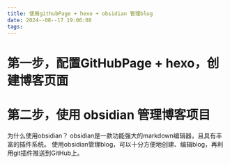 ```yaml
---
title: 使用githubPage + hexo + obsidian 管理blog
date: 2024--08--17 19:06:08
tags:
---
```

# 第一步，配置GitHubPage + hexo，创建博客页面

# 第二步，使用 obsidian 管理博客项目

为什么使用obsidian？
obsidian是一款功能强大的markdown编辑器，且具有丰富的插件系统。
使用obsidian管理blog，可以十分方便地创建、编辑blog，再利用git插件推送到GitHub上。
